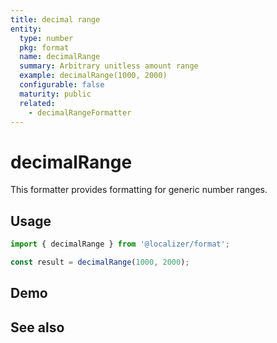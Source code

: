 ```yaml
---
title: decimal range
entity:
  type: number
  pkg: format
  name: decimalRange
  summary: Arbitrary unitless amount range
  example: decimalRange(1000, 2000)
  configurable: false
  maturity: public
  related:
    - decimalRangeFormatter
---
```


# decimalRange <Package name="format"/>

This formatter provides formatting for generic number ranges.

## Usage

```typescript twoslash
import { decimalRange } from '@localizer/format';

const result = decimalRange(1000, 2000);
```

## Demo

<script setup>
  import { ref } from 'vue';
  import { NForm, NFormItem } from 'naive-ui/es/form';
  import { NInputNumber } from 'naive-ui/es/input-number';

  const start = ref(1000);
  const end = ref(2000);
</script>

<EntityDemo :args="[start, end]">
  <NFormItem label="Range start">
    <NInputNumber clearable v-model:value="start" />
  </NFormItem>
  <NFormItem label="Range end">
    <NInputNumber clearable v-model:value="end" />
  </NFormItem>
</EntityDemo>

## See also

<Entities />
